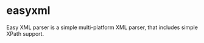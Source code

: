 # easyxml
Easy XML parser is a simple multi-platform XML parser, that includes simple XPath support.
